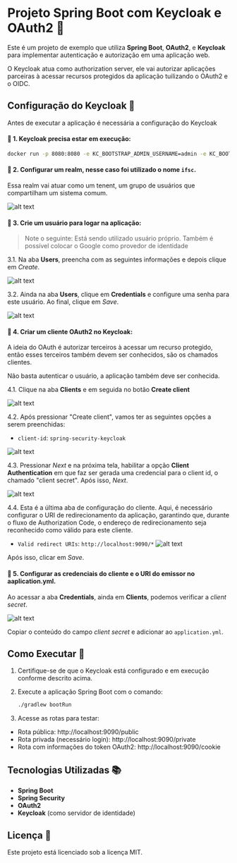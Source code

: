 # Projeto Spring Boot com Keycloak e OAuth2 🌿

Este é um projeto de exemplo que utiliza **Spring Boot**, **OAuth2**, e **Keycloak** para implementar autenticação e autorização em uma aplicação web. 

O Keycloak atua como authorization server, ele vai autorizar aplicações parceiras à acessar recursos protegidos da aplicação tuilizando o OAuth2 e o OIDC.


## Configuração do Keycloak 📌

Antes de executar a aplicação é necessária a configuração do Keycloak
 
#### 📌 1. **Keycloak** precisa estar em execução:
```bash
docker run -p 8080:8080 -e KC_BOOTSTRAP_ADMIN_USERNAME=admin -e KC_BOOTSTRAP_ADMIN_PASSWORD=admin quay.io/keycloak/keycloak:26.0.5 start-dev
```
#### 📌 2. Configurar um **realm**, nesse caso foi utilizado o nome `ifsc`.

   Essa realm vai atuar como um tenent, um grupo de usuários que compartilham um sistema comum.

   ![alt text](./src/main/resources/imgs/realme.png)

#### 📌 3. Crie um usuário para logar na aplicação:
   > Note o seguinte: Está sendo utilizado usuário próprio. Também é possível colocar o Google como provedor de identidade

   3.1. Na aba **Users**, preencha com as seguintes informações e depois clique em _Create_.

   ![alt text](./src/main/resources/imgs/userKeycloak.png)

   3.2. Ainda na aba **Users**, clique em **Credentials** e configure uma senha para este usuário. Ao final, clique em _Save_.

   ![alt text](./src/main/resources/imgs/passwordKeycloak.png)

#### 📌 4. Criar um **cliente OAuth2** no Keycloak:

   A ideia do OAuth é autorizar terceiros à acessar um recurso protegido, então esses terceiros também devem ser conhecidos, são os chamados clientes.

   Não basta autenticar o usuário, a aplicação também deve ser conhecida.
   
   4.1. Clique na aba **Clients** e em seguida no botão **Create client**

   ![alt text](./src/main/resources/imgs/criarCliente.png)

   4.2. Após pressionar "Create client", vamos ter as seguintes opções a serem preenchidas:
   - `client-id`: `spring-security-keycloak`
   
   ![alt text](./src/main/resources/imgs/CreateClient01.png)
 
   4.3. Pressionar _Next_ e na próxima tela, habilitar a opção **Client Authentication** em que faz ser gerada uma credencial para o client id, o chamado "client secret". Após isso, _Next_.

   ![alt text](./src/main/resources/imgs/CreateClient02.png)

   4.4. Esta é a última aba de configuração do cliente. Aqui, é necessário configurar o URI de redirecionamento da aplicação, garantindo que, durante o fluxo de Authorization Code, o endereço de redirecionamento seja reconhecido como válido para este cliente.
   
   - `Valid redirect URIs`: `http://localhost:9090/*`
   ![alt text](./src/main/resources/imgs/CreateClient03.png)

   Após isso, clicar em _Save_. 

    
#### 📌 5. Configurar as credenciais do cliente e o URI do emissor no aaplication.yml.

Ao acessar a aba **Credentials**, ainda em **Clients**, podemos verificar a _client secret_.

![alt text](./src/main/resources/imgs/clientSecret.png)

Copiar o conteúdo do campo _client secret_ e adicionar ao `application.yml`.
 
## Como Executar 📃

1. Certifique-se de que o Keycloak está configurado e em execução conforme descrito acima.
2. Execute a aplicação Spring Boot com o comando:

   ```bash
   ./gradlew bootRun
   ```
3. Acesse as rotas para testar:
- Rota pública: http://localhost:9090/public 
- Rota privada (necessário login): http://localhost:9090/private
- Rota com informações do token OAuth2: http://localhost:9090/cookie 
 
## Tecnologias Utilizadas 📚

- **Spring Boot**
- **Spring Security**
- **OAuth2**
- **Keycloak** (como servidor de identidade)

## Licença 📜 

Este projeto está licenciado sob a licença MIT.
